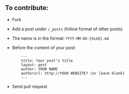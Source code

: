 
## To contribute:

 * Fork
 * Add a post under `/_posts` (follow format of other posts)
  * The name is in the format: `YYYY-MM-DD-{SLUG}.md`
  * Before the content of your post:

            ---
            title: Your post's title
            layout: post
            author: YOUR NAME
            authorurl: http://YOUR WEBSITE? (or leave blank)
            ---
		 
 * Send pull request